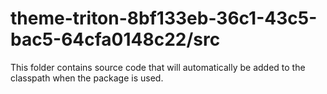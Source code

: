 # theme-triton-8bf133eb-36c1-43c5-bac5-64cfa0148c22/src

This folder contains source code that will automatically be added to the classpath when
the package is used.
